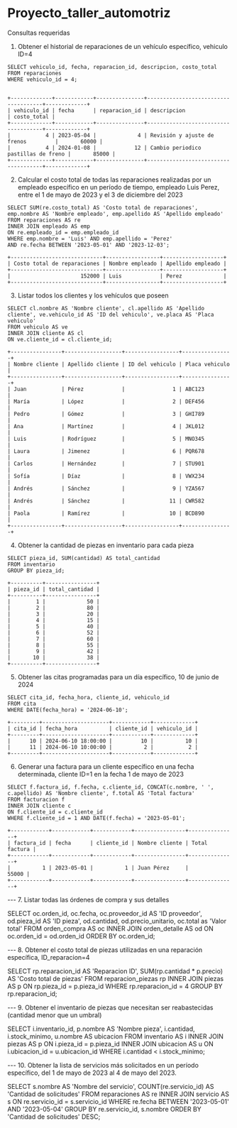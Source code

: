 # Proyecto_taller_automotriz

Consultas requeridas
1. Obtener el historial de reparaciones de un vehículo específico, vehiculo ID=4

~~~mysql
SELECT vehiculo_id, fecha, reparacion_id, descripcion, costo_total
FROM reparaciones
WHERE vehiculo_id = 4;


+-------------+------------+---------------+-------------------------------------+-------------+
| vehiculo_id | fecha      | reparacion_id | descripcion                         | costo_total |
+-------------+------------+---------------+-------------------------------------+-------------+
|           4 | 2023-05-04 |             4 | Revisión y ajuste de frenos         |       60000 |
|           4 | 2024-01-08 |            12 | Cambio periodico pastillas de freno |       85000 |
+-------------+------------+---------------+-------------------------------------+-------------+
~~~

2. Calcular el costo total de todas las reparaciones realizadas por un empleado
específico en un período de tiempo, empleado Luis Perez, entre el 1 de mayo de 2023  y el 3 de diciembre del 2023
~~~mysql
SELECT SUM(re.costo_total) AS 'Costo total de reparaciones', emp.nombre AS 'Nombre empleado', emp.apellido AS 'Apellido empleado'
FROM reparaciones AS re
INNER JOIN empleado AS emp
ON re.empleado_id = emp.empleado_id
WHERE emp.nombre = 'Luis' AND emp.apellido = 'Perez'
AND re.fecha BETWEEN '2023-05-01' AND '2023-12-03';

+-----------------------------+-----------------+-------------------+
| Costo total de reparaciones | Nombre empleado | Apellido empleado |
+-----------------------------+-----------------+-------------------+
|                      152000 | Luis            | Perez             |
+-----------------------------+-----------------+-------------------+
~~~

3. Listar todos los clientes y los vehículos que poseen
~~~mysql
SELECT cl.nombre AS 'Nombre cliente', cl.apellido AS 'Apellido cliente', ve.vehiculo_id AS 'ID del vehiculo', ve.placa AS 'Placa vehiculo'
FROM vehiculo AS ve
INNER JOIN cliente AS cl
ON ve.cliente_id = cl.cliente_id;

+----------------+------------------+-----------------+----------------+
| Nombre cliente | Apellido cliente | ID del vehiculo | Placa vehiculo |
+----------------+------------------+-----------------+----------------+
| Juan           | Pérez            |               1 | ABC123         |
| María          | López            |               2 | DEF456         |
| Pedro          | Gómez            |               3 | GHI789         |
| Ana            | Martínez         |               4 | JKL012         |
| Luis           | Rodríguez        |               5 | MNO345         |
| Laura          | Jimenez          |               6 | PQR678         |
| Carlos         | Hernández        |               7 | STU901         |
| Sofía          | Díaz             |               8 | VWX234         |
| Andrés         | Sánchez          |               9 | YZA567         |
| Andrés         | Sánchez          |              11 | CWR582         |
| Paola          | Ramírez          |              10 | BCD890         |
+----------------+------------------+-----------------+----------------+
~~~

4. Obtener la cantidad de piezas en inventario para cada pieza
~~~mysql
SELECT pieza_id, SUM(cantidad) AS total_cantidad
FROM inventario
GROUP BY pieza_id;

+----------+----------------+
| pieza_id | total_cantidad |
+----------+----------------+
|        1 |             50 |
|        2 |             80 |
|        3 |             20 |
|        4 |             15 |
|        5 |             40 |
|        6 |             52 |
|        7 |             60 |
|        8 |             55 |
|        9 |             42 |
|       10 |             38 |
+----------+----------------+
~~~

5. Obtener las citas programadas para un día específico, 10 de junio de 2024
~~~mysql
SELECT cita_id, fecha_hora, cliente_id, vehiculo_id
FROM cita
WHERE DATE(fecha_hora) = '2024-06-10';

+---------+---------------------+------------+-------------+
| cita_id | fecha_hora          | cliente_id | vehiculo_id |
+---------+---------------------+------------+-------------+
|      10 | 2024-06-10 18:00:00 |         10 |          10 |
|      11 | 2024-06-10 10:00:00 |          2 |           2 |
+---------+---------------------+------------+-------------+
~~~

6. Generar una factura para un cliente específico en una fecha determinada, cliente ID=1 en la fecha 1 de mayo de 2023
~~~mysql
SELECT f.factura_id, f.fecha, c.cliente_id, CONCAT(c.nombre, ' ', c.apellido) AS 'Nombre cliente', f.total AS 'Total factura'
FROM facturacion f
INNER JOIN cliente c 
ON f.cliente_id = c.cliente_id
WHERE f.cliente_id = 1 AND DATE(f.fecha) = '2023-05-01';

+------------+------------+------------+----------------+---------------+
| factura_id | fecha      | cliente_id | Nombre cliente | Total factura |
+------------+------------+------------+----------------+---------------+
|          1 | 2023-05-01 |          1 | Juan Pérez     |         55000 |
+------------+------------+------------+----------------+---------------+
~~~

--- 7. Listar todas las órdenes de compra y sus detalles

SELECT oc.orden_id, oc.fecha, oc.proveedor_id AS 'ID proveedor', od.pieza_id AS 'ID pieza', od.cantidad, od.precio_unitario, oc.total as 'Valor total'
FROM orden_compra AS oc
INNER JOIN orden_detalle AS od 
ON oc.orden_id = od.orden_id
ORDER BY oc.orden_id;

--- 8. Obtener el costo total de piezas utilizadas en una reparación específica, ID_reparacion=4

SELECT rp.reparacion_id AS 'Reparacion ID', SUM(rp.cantidad * p.precio) AS 'Costo total de piezas'
FROM reparacion_piezas rp
INNER JOIN piezas AS p 
ON rp.pieza_id = p.pieza_id
WHERE rp.reparacion_id = 4
GROUP BY rp.reparacion_id;

--- 9. Obtener el inventario de piezas que necesitan ser reabastecidas (cantidad
menor que un umbral)

SELECT i.inventario_id, p.nombre AS 'Nombre pieza', i.cantidad, i.stock_minimo, u.nombre AS ubicacion
FROM inventario AS i
INNER JOIN piezas AS p 
ON i.pieza_id = p.pieza_id
INNER JOIN ubicacion AS u 
ON i.ubicacion_id = u.ubicacion_id
WHERE i.cantidad < i.stock_minimo;

--- 10. Obtener la lista de servicios más solicitados en un período específico, del 1 de mayo de 2023 al 4 de mayo del 2023.

SELECT s.nombre AS 'Nombre del servicio', COUNT(re.servicio_id) AS 'Cantidad de solicitudes'
FROM reparaciones AS re
INNER JOIN servicio AS s 
ON re.servicio_id = s.servicio_id
WHERE re.fecha BETWEEN '2023-05-01' AND '2023-05-04'
GROUP BY re.servicio_id, s.nombre
ORDER BY 'Cantidad de solicitudes' DESC;

